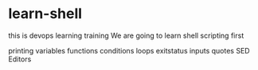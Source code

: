 # learn-shell
this is devops learning training
We are going to learn shell scripting first

printing
variables
functions
conditions
loops
exitstatus
inputs
quotes
SED Editors

